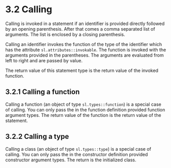 # 3.2 Calling

<code-block src="definitions.txt" include-lines="10" />

Calling is invoked in a statement if an identifier is provided directly followed by an opening parenthesis. After that comes a comma separated list of arguments. The list is enclosed by a closing parenthesis.

Calling an identifier invokes the function of the type of the identifier which has the attribute `sl.attributes::invokable`. The function is invoked with the arguments provided in the parentheses. The arguments are evaluated from left to right and are passed by value.

The return value of this statement type is the return value of the invoked function.

## 3.2.1 Calling a function

Calling a function (an object of type `sl.types::function`) is a special case of calling. You can only pass the in the function definition provided function argument types. The return value of the function is the return value of the statement.

## 3.2.2 Calling a type

Calling a class (an object of type `sl.types::type`) is a special case of calling. You can only pass the in the constructor definition provided constructor argument types. The return is the initialized class.
